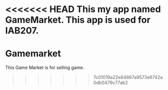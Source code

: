 <<<<<<< HEAD
This my app named GameMarket. This app is used for IAB207. 
=======
# Gamemarket
This Game Market is for selling game.
>>>>>>> 7c01019a22e84867a9573e6742a0db0479c77ab2

